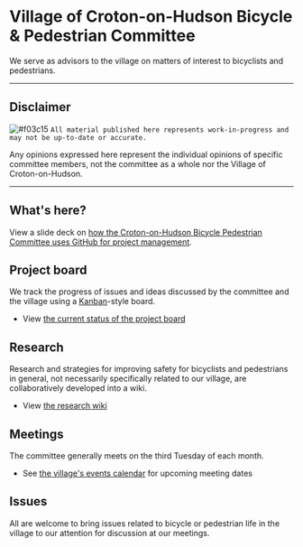 # Village of Croton-on-Hudson Bicycle & Pedestrian Committee
We serve as advisors to the village on matters of interest to bicyclists and pedestrians.

---

## Disclaimer
![#f03c15](https://placehold.it/15/f03c15/000000?text=+) `All material published here represents work-in-progress and may not be up-to-date or accurate.`

Any opinions expressed here represent the individual opinions of specific committee members, not the committee as a whole nor the Village of Croton-on-Hudson.

---

## What's here?
View a slide deck on [how the Croton-on-Hudson Bicycle Pedestrian Committee uses GitHub for project management](https://croton-on-hudson.github.io/bicycle-pedestrian-committee/github-for-project-management/).

## Project board
We track the progress of issues and ideas discussed by the committee and the village using a [Kanban](https://en.wikipedia.org/wiki/Kanban_board)-style board.
- View [the current status of the project board](https://github.com/croton-on-hudson/bicycle-pedestrian-committee/projects/1?card_filter_query=is%3Aopen)

## Research
Research and strategies for improving safety for bicyclists and pedestrians in general, not necessarily specifically related to our village, are collaboratively developed into a wiki.
- View [the research wiki](https://github.com/croton-on-hudson/bicycle-pedestrian-committee/wiki)

## Meetings
The committee generally meets on the third Tuesday of each month.
- See [the village's events calendar](http://www.crotononhudson-ny.gov/Public_Documents/CrotonHudsonNY_Calendar/?formid=158) for upcoming meeting dates

## Issues
All are welcome to bring issues related to bicycle or pedestrian life in the village to our attention for discussion at our meetings.
